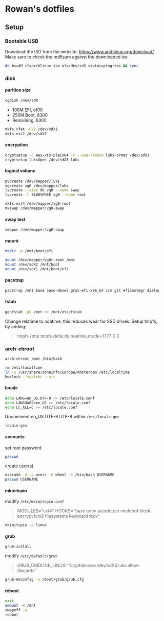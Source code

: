 # Rowan's dotfiles

## Setup

### Bootable USB

Download the ISO from the website: https://www.archlinux.org/download/
Make sure to check the md5sum against the downloaded iso.


``` bash
dd bs=4M if=archlinux.iso of=/dev/sdX status=progress && sync
```

### disk
#### parition size

``` bash
cgdisk /dev/sdX
```

* 100M EFI, ef00
* 250M Boot, 8300
* Remaining, 8300

``` bash
mkfs.vfat -F32 /dev/sdX1
mkfs.ext2 /dev/sdX2
```

#### encryption

``` bash
cryptsetup -c aes-xts-plain64 -y --use-random luksFormat /dev/sdX3
cryptsetup luksOpen /dev/sdX3 luks
```

#### logical volume

``` bash
pvcreate /dev/mapper/luks
vgcreate vg0 /dev/mapper/luks
lvcreate --size 9G vg0 --name swap
lvcreate -l +100%FREE vg0 --name root
```

``` bash
mkfs.ext4 /dev/mapper/vg0-root
mkswap /dev/mapper/vg0-swap
```

#### swap test

``` bash
swapon /dev/mapper/vg0-swap
```

#### mount

``` bash
mkdir -p /mnt/boot/efi
```

``` bash
mount /dev/mapper/vg0r-root /mnt
mount /dev/sdX2 /mnt/boot
mount /dev/sdX1 /mnt/boot/efi
```

#### pacstrap

``` bash
pacstrap /mnt base base-devel grub-efi-x86_64 vim git efibootmgr dialog wpa_supplicant
```

#### fstab

``` bash
genfstab -pU /mnt >> /mnt/etc/fstab
```

Change relatime to noatime, this reduces wear for SSD drives.
Setup tmpfs, by adding:
> tmpfs  /tmp    tmpfs    defaults,noatime,mode=1777    0  0

### arch-chroot

``` bash
arch-chroot /mnt /bin/bash
```

``` bash
rm /etc/localtime
ln -s /usr/share/zoneinfo/Europe/Amsterdam /etc/localtime
hwclock --systohc --utc
```

#### locale

``` bash
echo LANG=en_US.UTF-8 >> /etc/locale.conf
echo LANGUAGE=en_US >> /etc/locale.conf
echo LC_ALL=C >> /etc/locale.conf
```

Uncomment en_US.UTF-8 UTF-8 within `/etc/locale.gen`
``` bash
locale-gen
```

#### accounts

set root password
``` bash
passwd
```

create user(s)
``` bash
useradd -m -g users -G wheel -s /bin/bash USERNAME
passwd USERNAME
```

#### mkinitcpio

modify `/etc/mkinitcpio.conf`
> MODULES="ext4"
> HOOKS="base udev autodetect modconf block encrypt lvm2 filesystems keyboard fsck"

```bash
mkinitcpio -p linux
```

#### grub

``` bash
grub-install
```

modify `/etc/default/grub`
> GRUB_CMDLINE_LINUX="cryptdevice=/dev/sdX3:luks:allow-discards"

``` bash
grub-mkconfig -o /boot/grub/grub.cfg
```

#### reboot

``` bash
exit
umount -R /mnt
swapoff -a
reboot
```
